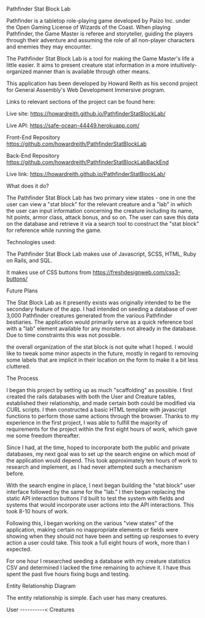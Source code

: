 Pathfinder Stat Block Lab

Pathfinder is a tabletop role-playing game developed by Paizo Inc. under the
Open Gaming License of Wizards of the Coast. When playing Pathfinder, the
Game Master is referee and storyteller, guiding the players through their
adventure and assuming the role of all non-player characters and enemies they
may encounter.

The Pathfinder Stat Block Lab is a tool for making the Game Master's life a
little easier. It aims to present creature stat information in a more
intuitively-organized manner than is available through other means.

This application has been developed by Howard Reith as his second project for
General Assembly's Web Development Immersive program.

Links to relevant sections of the project can be found here:

Live site:
https://howardreith.github.io/PathfinderStatBlockLab/

Live API:
https://safe-ocean-44449.herokuapp.com/

Front-End Repository
https://github.com/howardreith/PathfinderStatBlockLab

Back-End Repository
https://github.com/howardreith/PathfinderStatBlockLabBackEnd

Live link:
https://howardreith.github.io/PathfinderStatBlockLab/

What does it do?

The Pathfinder Stat Block Lab has two primary view states - one in one the user
can view a "stat block" for the relevant creature and a "lab" in which the user
can input information concerning the creature including its name, hit points,
armor class, attack bonus, and so on. The user can save this data on the
database and retrieve it via a search tool to construct the "stat block"
for reference while running the game.

Technologies used:

The Pathfinder Stat Block Lab makes use of Javascript, SCSS, HTML, Ruby on Rails,
and SQL.

It makes use of CSS buttons from https://freshdesignweb.com/css3-buttons/

Future Plans

The Stat Block Lab as it presently exists was originally intended to be the
secondary feature of the app. I had intended on seeding a database of over
3,000 Pathfinder creatures generated from the various Pathfinder bestiaries.
The application would primarily serve as a quick reference tool with a
"lab" element available for any monsters not already in the database. Due to
time constraints this was not possible.

the overall organization of the stat block is not quite what I hoped. I would
like to tweak some minor aspects in the future, mostly in regard to removing
some labels that are implicit in their location on the form to make it a bit
less cluttered.

The Process

I began this project by setting up as much "scaffolding" as possible. I first
created the rails databases with both the User and Creature tables, established
their relationship, and made certain both could be modified via CURL scripts.
I then constructed a basic HTML template with javascript functions to perform
those same actions through the browser. Thanks to my experience in the first
project, I was able to fulfill the majority of requirements for the project
within the first eight hours of work, which gave me some freedom thereafter.

Since I had, at the time, hoped to incorporate both the public and private
databases, my next goal was to set up the search engine on which most of the
application would depend. This took approximately ten hours of work to research
and implement, as I had never attempted such a mechanism before.

With the search engine in place, I next began building the "stat block" user
interface followed by the same for the "lab." I then began replacing the static
API interaction buttons I'd built to test the system with fields and systems
that would incorporate user actions into the API interactions. This took 8-10
hours of work.

Following this, I began working on the various "view states" of the application,
making certain no inappropriate elements or fields were showing when they should
not have been and setting up responses to every action a user could take. This
took a full eight hours of work, more than I expected.

For one hour I researched seeding a database with my creature statistics CSV
and determined I lacked the time remaining to achieve it. I have thus spent
the past five hours fixing bugs and testing.

Entity Relationship Diagram

The entity relationship is simple. Each user has many creatures.

User ----------< Creatures
